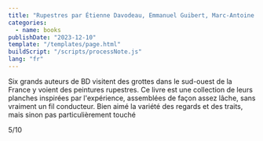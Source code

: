 ```yaml
---
title: "Rupestres par Étienne Davodeau, Emmanuel Guibert, Marc-Antoine Mathieu, David Prudhomme, Pascal Rabaté et Troubs"
categories:
  - name: books
publishDate: "2023-12-10"
template: "/templates/page.html"
buildScript: "/scripts/processNote.js"
lang: "fr"
---
```


Six grands auteurs de BD visitent des grottes dans le sud-ouest de la France y voient des peintures rupestres. Ce livre est une collection de leurs planches inspirées par l'expérience, assemblées de façon assez lâche, sans vraiment un fil conducteur. Bien aimé la variété des regards et des traits, mais sinon pas particulièrement touché

5/10
